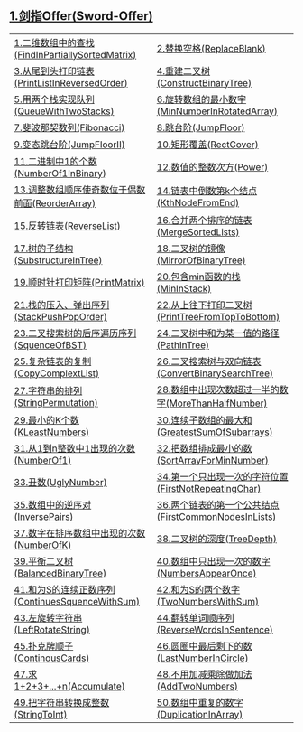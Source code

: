 <h2><a href="https://github.com/wuping5719/Algorithm/tree/master/1-Sword-Offer">
   1.剑指Offer(Sword-Offer)</a></h2>

<table>
  <tr>
    <td>
      <a href="https://github.com/wuping5719/Algorithm/blob/master/1-Sword-Offer/1-FindInPartiallySortedMatrix.java">
      1.二维数组中的查找(FindInPartiallySortedMatrix)</a>
    </td>
    <td>
      <a href="https://github.com/wuping5719/Algorithm/blob/master/1-Sword-Offer/2-ReplaceBlank.java">
      2.替换空格(ReplaceBlank)</a>
    </td>
  </tr>
  <tr>
    <td>
      <a href="https://github.com/wuping5719/Algorithm/tree/master/1-Sword-Offer/1-5-PrintListInReversedOrder_05">
      3.从尾到头打印链表(PrintListInReversedOrder)</a>
    </td>
    <td>
      <a href="https://github.com/wuping5719/Algorithm/tree/master/1-Sword-Offer/1-6-ConstructBinaryTree_06">
      4.重建二叉树(ConstructBinaryTree)</a>
    </td>
  </tr>
  <tr>
     <td>
      <a href="https://github.com/wuping5719/Algorithm/tree/master/1-Sword-Offer/1-7-QueueWithTwoStacks_07">
      5.用两个栈实现队列(QueueWithTwoStacks)</a>
    </td>
    <td>
      <a href="https://github.com/wuping5719/Algorithm/blob/master/1-Sword-Offer/1-8-MinNumberInRotatedArray_08.java">
      6.旋转数组的最小数字(MinNumberInRotatedArray)</a>
    </td>
  </tr>
  <tr>
    <td>
      <a href="https://github.com/wuping5719/Algorithm/tree/master/1-Sword-Offer/1-9-Fibonacci_09">
      7.斐波那契数列(Fibonacci)</a>
    </td>
    <td>
      <a href="https://github.com/wuping5719/Algorithm/blob/master/1-Sword-Offer/1-9-Fibonacci_09/1-9-2-JumpFloor_09.java">
      8.跳台阶(JumpFloor)</a>
    </td>
  </tr>
  <tr>
    <td>
      <a href="https://github.com/wuping5719/Algorithm/blob/master/1-Sword-Offer/1-9-Fibonacci_09/1-9-3-JumpFloorII_09.java">
      9.变态跳台阶(JumpFloorII)</a>
    </td>
    <td>
      <a href="https://github.com/wuping5719/Algorithm/blob/master/1-Sword-Offer/1-9-Fibonacci_09/1-9-4-RectCover_09.java">
      10.矩形覆盖(RectCover)</a>
    </td>
  </tr>
  <tr>
    <td>
      <a href="https://github.com/wuping5719/Algorithm/blob/master/1-Sword-Offer/1-10-NumberOf1InBinary_10.java">
      11.二进制中1的个数(NumberOf1InBinary)</a>
    </td>
    <td>
      <a href="https://github.com/wuping5719/Algorithm/blob/master/1-Sword-Offer/1-11-Power_11.java">
      12.数值的整数次方(Power)</a>
    </td>
  </tr>
  <tr>
    <td>
      <a href="https://github.com/wuping5719/Algorithm/blob/master/1-Sword-Offer/1-14-ReorderArray_14.java">
      13.调整数组顺序使奇数位于偶数前面(ReorderArray)</a>
    </td>
    <td>
      <a href="https://github.com/wuping5719/Algorithm/blob/master/1-Sword-Offer/1-15-KthNodeFromEnd_15.java">
      14.链表中倒数第k个结点(KthNodeFromEnd)</a>
    </td>
  </tr>
  <tr>
    <td>
      <a href="https://github.com/wuping5719/Algorithm/blob/master/1-Sword-Offer/1-16-ReverseList_16.java">
      15.反转链表(ReverseList)</a>
    </td>
    <td>
      <a href="https://github.com/wuping5719/Algorithm/blob/master/1-Sword-Offer/1-17-MergeSortedLists_17.java">
      16.合并两个排序的链表(MergeSortedLists)</a>
    </td>
  </tr>
  <tr>
    <td>
      <a href="https://github.com/wuping5719/Algorithm/blob/master/1-Sword-Offer/1-18-SubstructureInTree_18.java">
      17.树的子结构(SubstructureInTree)</a>
    </td>
    <td>
      <a href="https://github.com/wuping5719/Algorithm/blob/master/1-Sword-Offer/1-19-MirrorOfBinaryTree_19.java">
      18.二叉树的镜像(MirrorOfBinaryTree)</a>
    </td>
  </tr>
  <tr>
    <td>
      <a href="https://github.com/wuping5719/Algorithm/blob/master/1-Sword-Offer/1-20-PrintMatrix_20.java">
      19.顺时针打印矩阵(PrintMatrix)</a>
    </td>
    <td>
      <a href="https://github.com/wuping5719/Algorithm/blob/master/1-Sword-Offer/1-21-MinInStack_21.java">
      20.包含min函数的栈(MinInStack)</a>
    </td>
  </tr>
  <tr>
    <td>
      <a href="https://github.com/wuping5719/Algorithm/blob/master/1-Sword-Offer/1-22-StackPushPopOrder_22.java">
      21.栈的压入、弹出序列(StackPushPopOrder)</a>
    </td>
    <td>
      <a href="https://github.com/wuping5719/Algorithm/blob/master/1-Sword-Offer/1-23-PrintTreeFromTopToBottom_23.java">
      22.从上往下打印二叉树(PrintTreeFromTopToBottom)</a>
    </td>
  </tr>
  <tr>
    <td>
      <a href="https://github.com/wuping5719/Algorithm/blob/master/1-Sword-Offer/1-24-SquenceOfBST_24.java">
      23.二叉搜索树的后序遍历序列(SquenceOfBST)</a>
    </td>
    <td>
      <a href="https://github.com/wuping5719/Algorithm/blob/master/1-Sword-Offer/1-25-PathInTree_25.java">
      24.二叉树中和为某一值的路径(PathInTree)</a>
    </td>
  </tr>
  <tr>
    <td>
      <a href="https://github.com/wuping5719/Algorithm/tree/master/1-Sword-Offer/1-26-CopyComplextList_26">
      25.复杂链表的复制(CopyComplextList)</a>
    </td>
    <td>
      <a href="https://github.com/wuping5719/Algorithm/blob/master/1-Sword-Offer/1-27-ConvertBinarySearchTree_27.java">
      26.二叉搜索树与双向链表(ConvertBinarySearchTree)</a>
    </td>
  </tr>
  <tr>
    <td>
      <a href="https://github.com/wuping5719/Algorithm/blob/master/1-Sword-Offer/1-28-StringPermutation_28.java">
      27.字符串的排列(StringPermutation)</a>
    </td>
    <td>
      <a href="https://github.com/wuping5719/Algorithm/blob/master/1-Sword-Offer/1-29-MoreThanHalfNumber_29.java">
      28.数组中出现次数超过一半的数字(MoreThanHalfNumber)</a>
    </td>
  </tr>
  <tr>
    <td>
      <a href="https://github.com/wuping5719/Algorithm/blob/master/1-Sword-Offer/1-30-KLeastNumbers_30.java">
      29.最小的K个数(KLeastNumbers)</a>
    </td>
    <td>
      <a href="https://github.com/wuping5719/Algorithm/blob/master/1-Sword-Offer/1-31-GreatestSumOfSubarrays_31.java">
      30.连续子数组的最大和(GreatestSumOfSubarrays)</a>
    </td>
  </tr>
  <tr>
    <td>
      <a href="https://github.com/wuping5719/Algorithm/blob/master/1-Sword-Offer/1-32-NumberOf1_32.java">
      31.从1到n整数中1出现的次数(NumberOf1)</a>
    </td>
    <td>
      <a href="https://github.com/wuping5719/Algorithm/blob/master/1-Sword-Offer/1-33-SortArrayForMinNumber_33.java">
      32.把数组排成最小的数(SortArrayForMinNumber)</a>
    </td>
  </tr>
  <tr>
    <td>
      <a href="https://github.com/wuping5719/Algorithm/blob/master/1-Sword-Offer/1-34-UglyNumber_34.java">
      33.丑数(UglyNumber)</a>
    </td>
    <td>
      <a href="https://github.com/wuping5719/Algorithm/blob/master/1-Sword-Offer/1-35-FirstNotRepeatingChar_35.java">
      34.第一个只出现一次的字符位置(FirstNotRepeatingChar)</a>
    </td>
  </tr>
  <tr>
    <td>
      <a href="https://github.com/wuping5719/Algorithm/blob/master/1-Sword-Offer/1-36-InversePairs_36.java">
      35.数组中的逆序对(InversePairs)</a>
    </td>
    <td>
      <a href="https://github.com/wuping5719/Algorithm/blob/master/1-Sword-Offer/1-37-FirstCommonNodesInLists_37.java">
      36.两个链表的第一个公共结点(FirstCommonNodesInLists)</a>
    </td>
  </tr>
  <tr>
    <td>
      <a href="https://github.com/wuping5719/Algorithm/blob/master/1-Sword-Offer/1-38-NumberOfK_38.java">
      37.数字在排序数组中出现的次数(NumberOfK)</a>
    </td>
    <td>
      <a href="https://github.com/wuping5719/Algorithm/blob/master/1-Sword-Offer/1-39-1-TreeDepth_39_1.java">
      38.二叉树的深度(TreeDepth)</a>
    </td>
  </tr>
  <tr>
    <td>
      <a href="https://github.com/wuping5719/Algorithm/blob/master/1-Sword-Offer/1-39-2-BalancedBinaryTree_39_2.java">
      39.平衡二叉树(BalancedBinaryTree)</a>
    </td>
    <td>
      <a href="https://github.com/wuping5719/Algorithm/blob/master/1-Sword-Offer/1-40-NumbersAppearOnce_40.java">
      40.数组中只出现一次的数字(NumbersAppearOnce)</a>
    </td>
  </tr>
  <tr>
    <td>
      <a href="https://github.com/wuping5719/Algorithm/blob/master/1-Sword-Offer/1-41-2-ContinuesSquenceWithSum_41_2.java">
      41.和为S的连续正数序列(ContinuesSquenceWithSum)</a>
    </td>
    <td>
      <a href="https://github.com/wuping5719/Algorithm/blob/master/1-Sword-Offer/1-41-1-TwoNumbersWithSum_41_1.java">
      42.和为S的两个数字(TwoNumbersWithSum)</a>
    </td>
  </tr>
  <tr>
    <td>
      <a href="https://github.com/wuping5719/Algorithm/blob/master/1-Sword-Offer/1-42-2-LeftRotateString_42_2.java">
      43.左旋转字符串(LeftRotateString)</a>
    </td>
    <td>
      <a href="https://github.com/wuping5719/Algorithm/blob/master/1-Sword-Offer/1-42-1-ReverseWordsInSentence_42_1.java">
      44.翻转单词顺序列(ReverseWordsInSentence)</a>
    </td>
  </tr>
  <tr>
    <td>
      <a href="https://github.com/wuping5719/Algorithm/blob/master/1-Sword-Offer/1-44-ContinousCards_44.java">
      45.扑克牌顺子(ContinousCards)</a>
    </td>
    <td>
      <a href="https://github.com/wuping5719/Algorithm/blob/master/1-Sword-Offer/1-45-LastNumberInCircle_45.java">
      46.圆圈中最后剩下的数(LastNumberInCircle)</a>
    </td>
  </tr>
  <tr>
    <td>
      <a href="https://github.com/wuping5719/Algorithm/blob/master/1-Sword-Offer/1-46-Accumulate_46.java">
      47.求1+2+3+...+n(Accumulate)</a>
    </td>
    <td>
      <a href="https://github.com/wuping5719/Algorithm/blob/master/1-Sword-Offer/1-47-AddTwoNumbers_47.java">
      48.不用加减乘除做加法(AddTwoNumbers)</a>
    </td>
  </tr>
  <tr>
    <td>
      <a href="https://github.com/wuping5719/Algorithm/blob/master/1-Sword-Offer/1-49-StringToInt_49.java">
      49.把字符串转换成整数(StringToInt)</a>
    </td>
    <td>
      <a href="https://github.com/wuping5719/Algorithm/blob/master/1-Sword-Offer/1-51-DuplicationInArray_51.java">
      50.数组中重复的数字(DuplicationInArray)</a>
    </td>
  </tr>
</table>

